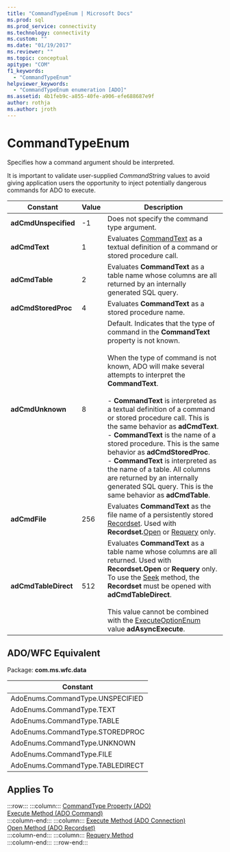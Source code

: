 ```yaml
---
title: "CommandTypeEnum | Microsoft Docs"
ms.prod: sql
ms.prod_service: connectivity
ms.technology: connectivity
ms.custom: ""
ms.date: "01/19/2017"
ms.reviewer: ""
ms.topic: conceptual
apitype: "COM"
f1_keywords: 
  - "CommandTypeEnum"
helpviewer_keywords: 
  - "CommandTypeEnum enumeration [ADO]"
ms.assetid: 4b1feb9c-a855-40fe-a906-efe688687e9f
author: rothja
ms.author: jroth
---
```

# CommandTypeEnum
Specifies how a command argument should be interpreted.  
  
 It is important to validate user-supplied *CommandString* values to avoid giving application users the opportunity to inject potentially dangerous commands for ADO to execute.  
  
|Constant|Value|Description|  
|--------------|-----------|-----------------|  
|**adCmdUnspecified**|-1|Does not specify the command type argument.|  
|**adCmdText**|1|Evaluates [CommandText](../../../ado/reference/ado-api/commandtext-property-ado.md) as a textual definition of a command or stored procedure call.|  
|**adCmdTable**|2|Evaluates **CommandText** as a table name whose columns are all returned by an internally generated SQL query.|  
|**adCmdStoredProc**|4|Evaluates **CommandText** as a stored procedure name.|  
|**adCmdUnknown**|8|Default. Indicates that the type of command in the **CommandText** property is not known.<br /><br /> When the type of command is not known, ADO will make several attempts to interpret the **CommandText**.<br /><br /> -   **CommandText** is interpreted as a textual definition of a command or stored procedure call. This is the same behavior as **adCmdText**.<br />-   **CommandText** is the name of a stored procedure. This is the same behavior as **adCmdStoredProc**.<br />-   **CommandText** is interpreted as the name of a table. All columns are returned by an internally generated SQL query. This is the same behavior as **adCmdTable**.|  
|**adCmdFile**|256|Evaluates **CommandText** as the file name of a persistently stored [Recordset](../../../ado/reference/ado-api/recordset-object-ado.md). Used with **Recordset.**[Open](../../../ado/reference/ado-api/open-method-ado-recordset.md) or [Requery](../../../ado/reference/ado-api/requery-method.md) only.|  
|**adCmdTableDirect**|512|Evaluates **CommandText** as a table name whose columns are all returned. Used with **Recordset.Open** or **Requery** only. To use the [Seek](../../../ado/reference/ado-api/seek-method.md) method, the **Recordset** must be opened with **adCmdTableDirect**.<br /><br /> This value cannot be combined with the [ExecuteOptionEnum](../../../ado/reference/ado-api/executeoptionenum.md) value **adAsyncExecute**.|  
  
## ADO/WFC Equivalent  
 Package: **com.ms.wfc.data**  
  
|Constant|  
|--------------|  
|AdoEnums.CommandType.UNSPECIFIED|  
|AdoEnums.CommandType.TEXT|  
|AdoEnums.CommandType.TABLE|  
|AdoEnums.CommandType.STOREDPROC|  
|AdoEnums.CommandType.UNKNOWN|  
|AdoEnums.CommandType.FILE|  
|AdoEnums.CommandType.TABLEDIRECT|  
  
## Applies To  

:::row:::
    :::column:::
        [CommandType Property (ADO)](../../../ado/reference/ado-api/commandtype-property-ado.md)  
        [Execute Method (ADO Command)](../../../ado/reference/ado-api/execute-method-ado-command.md)  
    :::column-end:::
    :::column:::
        [Execute Method (ADO Connection)](../../../ado/reference/ado-api/execute-method-ado-connection.md)  
        [Open Method (ADO Recordset)](../../../ado/reference/ado-api/open-method-ado-recordset.md)  
    :::column-end:::
    :::column:::
        [Requery Method](../../../ado/reference/ado-api/requery-method.md)  
    :::column-end:::
:::row-end:::
